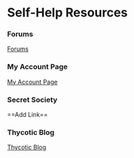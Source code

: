 [title]: # (Self-Help Resources)
[tags]: # (Forums)
[priority]: # (20)
# Self-Help Resources

### Forums

[Forums](https://my.thycotic.com/forums/)

### My Account Page

[My Account Page](https://my.thycotic.com/myaccount.html)

### Secret Society

==Add Link==

### Thycotic Blog

[Thycotic Blog](https://thycotic.com/company/blog/)

